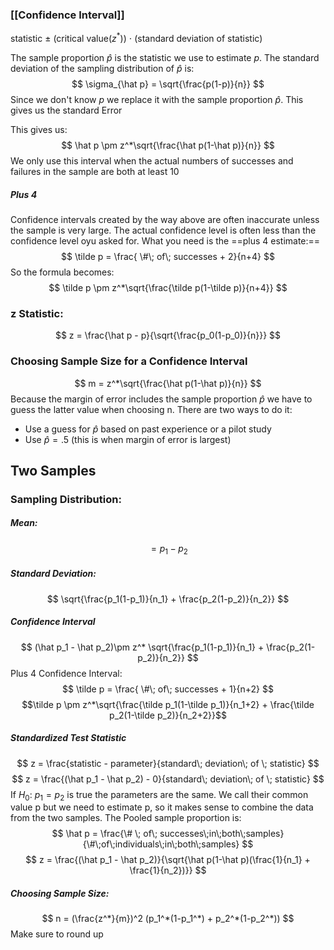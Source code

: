 ### [[Confidence Interval]]
statistic $\pm$ (critical value($z^*$)) $\cdot$ (standard deviation of statistic)

The sample proportion $\hat p$ is the statistic we use to estimate $p$. The standard deviation of the sampling distribution of $\hat p$ is:
$$ \sigma_{\hat p} = \sqrt{\frac{p(1-p)}{n}} $$
Since we don't know $p$ we replace it with the sample proportion $\hat p$. This gives us the standard Error

This gives us:
$$ \hat p \pm z^*\sqrt{\frac{\hat p(1-\hat p)}{n}} $$
We only use this interval when the actual numbers of successes and failures in the sample are both at least 10

##### Plus 4
Confidence intervals created by the way above are often inaccurate unless the sample is very large. The actual confidence level is often less than the confidence level oyu asked for. What you need is the ==plus 4 estimate:==
$$ \tilde p = \frac{ \#\; of\; successes + 2}{n+4} $$
So the formula becomes:
$$ \tilde p \pm z^*\sqrt{\frac{\tilde p(1-\tilde p)}{n+4}} $$
### z Statistic:
$$ z = \frac{\hat p - p}{\sqrt{\frac{p_0(1-p_0)}{n}}} $$
### Choosing Sample Size for a Confidence Interval
$$ m = z^*\sqrt{\frac{\hat p(1-\hat p)}{n}} $$
Because the margin of error includes the sample proportion $\hat p$ we have to guess the latter value when choosing n. There are two ways to do it:
- Use a guess for $\hat p$ based on past experience or a pilot study
- Use $\hat p=.5$ (this is when margin of error is largest)

## Two Samples
### Sampling Distribution:
##### Mean:
$$ = p_1 - p_2 $$
##### Standard Deviation:
$$ \sqrt{\frac{p_1(1-p_1)}{n_1} + \frac{p_2(1-p_2)}{n_2}} $$
##### Confidence Interval
$$ (\hat p_1 - \hat p_2)\pm z^* \sqrt{\frac{p_1(1-p_1)}{n_1} + \frac{p_2(1-p_2)}{n_2}}  $$
Plus 4 Confidence Interval:
$$ \tilde p = \frac{ \#\; of\; successes + 1}{n+2} $$
$$\tilde p \pm z^*\sqrt{\frac{\tilde p_1(1-\tilde p_1)}{n_1+2} + \frac{\tilde p_2(1-\tilde p_2)}{n_2+2}}$$
##### Standardized Test Statistic
$$ z = \frac{statistic - parameter}{standard\; deviation\; of \; statistic} $$
$$ z = \frac{(\hat p_1 - \hat p_2) - 0}{standard\; deviation\; of \; statistic} $$
If $H_0$: $p_1 = p_2$ is true the parameters are the same. We call their common value p but we need to estimate p, so it makes sense to combine the data from the two samples. The Pooled sample proportion is:
$$ \hat p = \frac{\# \; of\; successes\;in\;both\;samples}{\#\;of\;individuals\;in\;both\;samples} $$
$$ z = \frac{(\hat p_1 - \hat p_2)}{\sqrt{\hat p(1-\hat p)(\frac{1}{n_1} + \frac{1}{n_2})}} $$
##### Choosing Sample Size:
$$ n = (\frac{z^*}{m})^2 (p_1^*(1-p_1^*) + p_2^*(1-p_2^*)) $$
Make sure to round up

